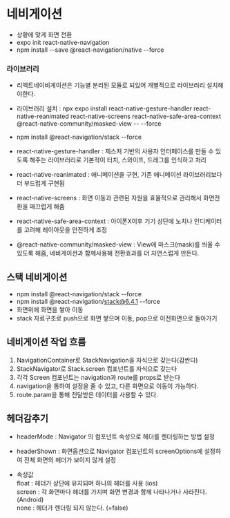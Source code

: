 # 네비게이션

- 상황에 맞게 화면 전환
- expo init react-native-navigation
- npm install --save @react-navigation/native --force


### 라이브러리
- 리엑트네이비게이션은 기능별 분리된 모듈로 되있어 개별적으로 라이브러리 설치해야한다.
- 라이브러리 설치 : npx expo install react-native-gesture-handler react-native-reanimated react-native-screens react-native-safe-area-context @react-native-community/masked-view -- --force
- npm install @react-navigation/stack --force

- react-native-gesture-handler : 제스처 기반의 사용자 인터페이스를 만들 수 있도록 해주는 라이브러리로 기본적이 터치, 스와이프, 드레그를 인식하고 처리
- react-native-reanimated : 애니메이션을 구현, 기존 애니메이션 라이브러리보다 더 부드럽게 구현됨
- react-native-screens : 화면 이동과 관련된 자원을 효율적으로 관리해서 화면전환을 매끄럽게 해줌
- react-native-safe-area-context : 아이폰X이후 기기 상단에 노치나 인디케이터를 고려해 레이아웃을 안전하게 조정
- @react-native-community/masked-view : View에 마스크(mask)를 씌울 수 있도록 해줌, 네비게이션과 함께사용해 전환효과를 더 자연스럽게 만든다.

## 스택 네비게이션
- npm install @react-navigation/stack --force
- npm install @react-navigation/stack@6.4.1 --force
- 화면위에 화면을 쌓아 이동
- stack 자료구조로 push으로 화면 쌓으며 이동, pop으로 이전화면으로 돌아가기 

## 네비게이션 작업 흐름
1. NavigationContainer로 StackNavigation을 자식으로 갖는다(감싼다)
2. StackNavigator로 Stack.screen 컴포넌트를 자식으로 갖는다 
3. 각각 Screen 컴포넌트는 navigation과 route를 props로 받는다
4. navigation을 통하여 설정을 줄 수 있고, 다른 화면으로 이동이 가능하다.
5. route.param을 통해 전달받은 데이터를 사용할 수 있다. 



## 헤더감추기
- headerMode : Navigator 의 컴포넌트 속성으로 헤더를 렌더링하는 방법 설정
- headerShown : 화면옵션으로 Navigator 컴포넌트의 screenOptions에 설정하여 전체 화면의 헤더가 보이지 않게 설정

- 속성값
<br/>float : 헤더가 상단에 유지되며 하나의 헤더를 사용 (ios)
<br/>screen : 각 화면마다 헤더를 가지며 화면 변경과 함께 나타나거나 사라진다. (Android)
<br/>none : 헤더가 렌더링 되지 않는다. (=false)




